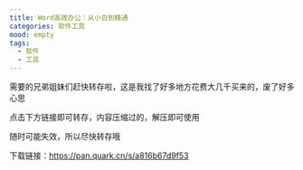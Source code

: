```yaml
---
title: Word高效办公：从小白到精通
categories: 软件工具
mood: empty
tags:
  - 软件
  - 工具
---
```








需要的兄弟姐妹们赶快转存啦，这是我找了好多地方花费大几千买来的，废了好多心思




点击下方链接即可转存，内容压缩过的，解压即可使用




随时可能失效，所以尽快转存哦







下载链接：https://pan.quark.cn/s/a816b67d9f53














